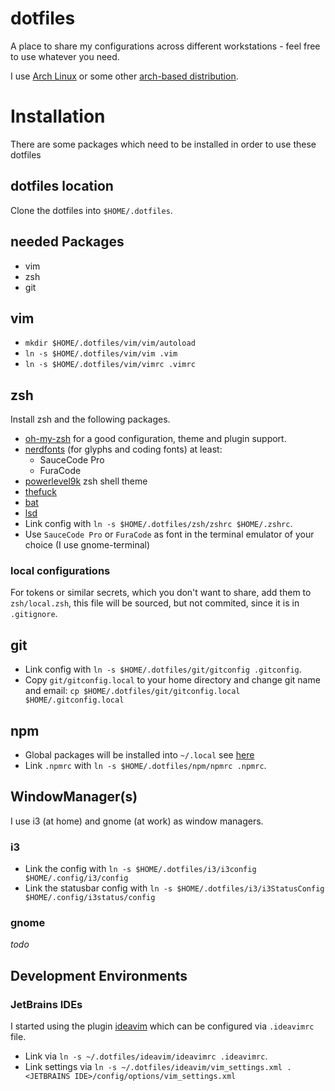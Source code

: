 # dotfiles
A place to share my configurations across different workstations - feel free to use whatever you need.

I use [Arch Linux](https://www.archlinux.org/) or some other [arch-based distribution](https://wiki.archlinux.org/index.php/Arch-based_distributions). 

# Installation
There are some packages which need to be installed in order to use these dotfiles

## dotfiles location
Clone the dotfiles into `$HOME/.dotfiles`.

## needed Packages
- vim 
- zsh 
- git

## vim
- `mkdir $HOME/.dotfiles/vim/vim/autoload` 
- `ln -s $HOME/.dotfiles/vim/vim .vim`
- `ln -s $HOME/.dotfiles/vim/vimrc .vimrc`

## zsh
Install zsh and the following packages.

- [oh-my-zsh](https://github.com/robbyrussell/oh-my-zsh) for a good configuration, theme and plugin support.
- [nerdfonts](https://github.com/ryanoasis/nerd-fonts) (for glyphs and coding fonts) at least:
	+ SauceCode Pro
	+ FuraCode
- [powerlevel9k](https://github.com/Powerlevel9k/powerlevel9k/wiki/Install-Instructions) zsh shell theme
- [thefuck](https://github.com/nvbn/thefuck)
- [bat](https://github.com/sharkdp/bat)
- [lsd](https://github.com/Peltoche/lsd)
- Link config with `ln -s $HOME/.dotfiles/zsh/zshrc $HOME/.zshrc`.
- Use `SauceCode Pro` or `FuraCode` as font in the terminal emulator of your choice (I use gnome-terminal)

### local configurations 
For tokens or similar secrets, which you don't want to share, add them to `zsh/local.zsh`, this file will be sourced,
but not commited, since it is in `.gitignore`.

## git
- Link config with `ln -s $HOME/.dotfiles/git/gitconfig .gitconfig`.
- Copy `git/gitconfig.local` to your home directory and change git name and email:
`cp $HOME/.dotfiles/git/gitconfig.local $HOME/.gitconfig.local`

## npm
- Global packages will be installed into `~/.local` see [here](http://michaelb.org/the-right-way-to-do-global-npm-install-without-sudo/)
- Link `.npmrc` with `ln -s $HOME/.dotfiles/npm/npmrc .npmrc`.

## WindowManager(s)
I use i3 (at home) and gnome (at work) as window managers.

### i3
- Link the config with `ln -s $HOME/.dotfiles/i3/i3config $HOME/.config/i3/config`
- Link the statusbar config with `ln -s $HOME/.dotfiles/i3/i3StatusConfig $HOME/.config/i3status/config`

### gnome
_todo_


## Development Environments

### JetBrains IDEs
I started using the plugin [ideavim](https://github.com/JetBrains/ideavim) which can be configured via `.ideavimrc`
file. 
- Link via `ln -s ~/.dotfiles/ideavim/ideavimrc .ideavimrc`.
- Link settings via `ln -s ~/.dotfiles/ideavim/vim_settings.xml .<JETBRAINS IDE>/config/options/vim_settings.xml`


